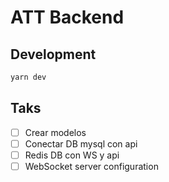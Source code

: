 # ATT Backend

## Development

```sh
yarn dev
```


## Taks

- [ ] Crear modelos
- [ ] Conectar DB mysql con api
- [ ] Redis DB con WS y api
- [ ] WebSocket server configuration